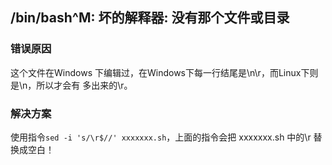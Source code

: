 ## /bin/bash^M: 坏的解释器: 没有那个文件或目录
### 错误原因
这个文件在Windows 下编辑过，在Windows下每一行结尾是\n\r，而Linux下则是\n，所以才会有 多出来的\r。
### 解决方案
使用指令`sed -i 's/\r$//' xxxxxxx.sh`，上面的指令会把 xxxxxxx.sh 中的\r 替换成空白！
